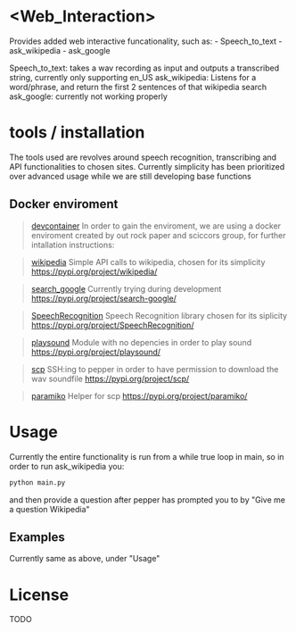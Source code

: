 # \<Web_Interaction>
Provides added web interactive funcationality, such as:
    - Speech_to_text
    - ask_wikipedia
    - ask_google

Speech_to_text: takes a wav recording as input and outputs a transcribed string, currently only supporting en_US
ask_wikipedia: Listens for a word/phrase, and return the first 2 sentences of that wikipedia search
ask_google: currently not working properly

# tools / installation

The tools used are revolves around speech recognition, transcribing and API functionalities to chosen sites. Currently simplicity has been prioritized over advanced usage while we are still developing base functions


## Docker enviroment
> [devcontainer](.devcontainer/README.md)
In order to gain the enviroment, we are using a docker enviroment created by out rock paper and sciccors group, for further intallation instructions:


> [wikipedia](tools.md)
Simple API calls to wikipedia, chosen for its simplicity
https://pypi.org/project/wikipedia/

> [search_google](tools.md)
Currently trying during development
https://pypi.org/project/search-google/

> [SpeechRecognition](tools.md)
Speech Recognition library chosen for its siplicity
https://pypi.org/project/SpeechRecognition/

> [playsound](tools.md)
Module with no depencies in order to play sound
https://pypi.org/project/playsound/

> [scp](tools.md)
SSH:ing to pepper in order to have permission to download the wav soundfile
https://pypi.org/project/scp/

> [paramiko](tools.md)
Helper for scp
https://pypi.org/project/paramiko/

# Usage
Currently the entire functionality is run from a while true loop in main, so in order to run ask_wikipedia you:
```bash
python main.py
```
and then provide a question after pepper has prompted you to by "Give me a question Wikipedia"
## Examples
Currently same as above, under "Usage"

# License
TODO
